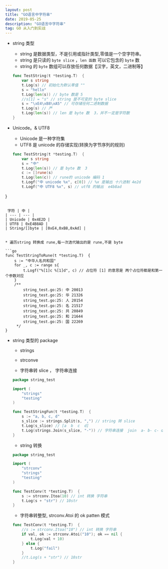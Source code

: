 ```yaml
---
layout: post
title: "GO语言中字符串"
date: 2019-05-25
description: "GO语言中字符串"
tag: GO 从入门到实战
--- 
```


* string 类型
    * string 是数据类型，不是引用或指针类型,零值是一个空字符串。
    * string 是只读的 `byte slice` ，`len 函数` 可以它包含的 `byte` 数
    * string 的 `byte` 数组可以存放任何数据【汉字，英文，二进制等】

    ```go
    func TestString(t *testing.T)  {
    	var s string
    	t.Log(s) // 初始化为默认零值 ""
    	s = "hello"
    	t.Log(len(s)) // byte 数是 5
    	//s[1] = "s" // string 是不可变的 byte slice
    	s = "\xE4\xB8\xA5" // 可存储任何二进制数据
    	t.Log(s) // 严
    	t.Log(len(s)) // len 是 byte 数  3，并不一定是字符数
	}
    ```
    
* Unicode。& UTF8
    * Unicode 是一种字符集
    * UTF8 是 unicode 的存储实现(转换为字节序列的规则)

    ```go
    func TestString(t *testing.T)  {
    	var s string
    	s = "中"
    	t.Log(len(s)) // 是 byte 数  3
    	c := []rune(s)
    	t.Log(len(c)) // rune的 unicode 编码 1
    	t.Logf("中 unicode %x", c[0]) // %x 是输出 十六进制 4e2d
    	t.Logf("中 UTF8 %x", s) // utf8 的输出  e4b8ad
}
```

 字符 | 中 |
| --- | --- |
| Unicode | 0x4E2D | 
| UTF8 | 0xE4B8AD | 
| String/[]byte | [0xE4,0xB8,0xAd] | 


* 遍历string 转换成 rune,每一次迭代输出的是 rune,不是 byte

```go
func TestStringToRune(t *testing.T)  {
	s := "中华人名共和国"
	for _, c := range s{
		t.Logf("%[1]c %[1]d", c) // 占位符 [1] 的意思是 两个占位符都是和第一个参数对应
	}
	/**
		string_test.go:25: 中 20013
	    string_test.go:25: 华 21326
	    string_test.go:25: 人 20154
	    string_test.go:25: 名 21517
	    string_test.go:25: 共 20849
	    string_test.go:25: 和 21644
	    string_test.go:25: 国 22269
	 */
}
```


* string 类型的 package 
    * strings
    * strconve
    
    * 字符串转 slice ， 字符串连接
    
    ```go
    package string_test

    import (
    	"strings"
    	"testing"
    )
    
    func TestStringFun(t *testing.T)  {
    	s := "a, b, c, d"
    	s_slice := strings.Split(s, ",") // string 转 slice
    	t.Log(s_slice) // [a  b  c  d]
    	t.Log(strings.Join(s_slice, "-")) // 字符串连接  join  a- b- c- d
    }
    ```
    
    * string 转换

    ```go
    package string_test

    import (
    	"strconv"
    	"strings"
    	"testing"
    )
    
    func TestConv(t *testing.T)  {
    	s := strconv.Itoa(10) // int 转换 字符串
    	t.Log(s + "str") // 10str
    }
    ```
    
    * 字符串转整型, strconv.Atoi 的 ok patten 模式

    ```go
    func TestConv(t *testing.T)  {
    	//s := strconv.Itoa("10") // int 转换 字符串
    	if val, ok := strconv.Atoi("10"); ok == nil {
    		t.Log(val + 10)
    	} else {
    		t.Log("fail")
    	}
    	//t.Log(s + "str") // 10str
    }
    ```


    
    

